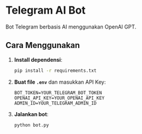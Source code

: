 # Telegram AI Bot

Bot Telegram berbasis AI menggunakan OpenAI GPT.

## Cara Menggunakan

1. **Install dependensi**:
   ```sh
   pip install -r requirements.txt
   ```
2. **Buat file `.env`** dan masukkan API Key:
   ```env
   BOT_TOKEN=YOUR_TELEGRAM_BOT_TOKEN
   OPENAI_API_KEY=YOUR_OPENAI_API_KEY
   ADMIN_ID=YOUR_TELEGRAM_ADMIN_ID
   ```
3. **Jalankan bot**:
   ```sh
   python bot.py
   ```
